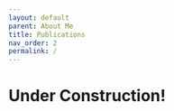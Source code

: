```yaml
---
layout: default
parent: About Me
title: Publications
nav_order: 2
permalink: /
---
```


# Under Construction!